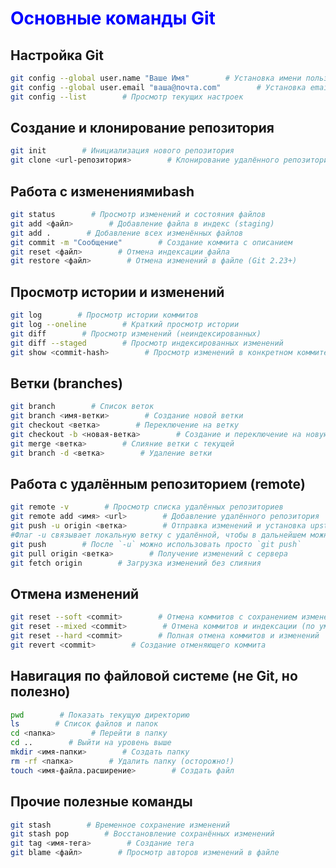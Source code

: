 # **<span style="color:blue">Основные команды Git</span>**

## **Настройка Git**
```bash
git config --global user.name "Ваше Имя"        # Установка имени пользователя  
git config --global user.email "ваша@почта.com"        # Установка email пользователя  
git config --list        # Просмотр текущих настроек  
```

## **Создание и клонирование репозитория**
```bash
git init        # Инициализация нового репозитория  
git clone <url-репозитория>        # Клонирование удалённого репозитория  
```

## **Работа с изменениямиbash**
```bash
git status        # Просмотр изменений и состояния файлов  
git add <файл>        # Добавление файла в индекс (staging)  
git add .        # Добавление всех изменённых файлов  
git commit -m "Сообщение"        # Создание коммита с описанием  
git reset <файл>        # Отмена индексации файла  
git restore <файл>        # Отмена изменений в файле (Git 2.23+)
```  

## **Просмотр истории и изменений**
```bash
git log        # Просмотр истории коммитов  
git log --oneline        # Краткий просмотр истории  
git diff        # Просмотр изменений (неиндексированных)  
git diff --staged        # Просмотр индексированных изменений  
git show <commit-hash>        # Просмотр изменений в конкретном коммите  
```

## **Ветки (branches)**
```bash
git branch        # Список веток  
git branch <имя-ветки>        # Создание новой ветки  
git checkout <ветка>        # Переключение на ветку  
git checkout -b <новая-ветка>        # Создание и переключение на новую ветку  
git merge <ветка>        # Слияние ветки с текущей  
git branch -d <ветка>        # Удаление ветки  
```

## **Работа с удалённым репозиторием (remote)**
```bash
git remote -v        # Просмотр списка удалённых репозиториев  
git remote add <имя> <url>        # Добавление удалённого репозитория  
git push -u origin <ветка>        # Отправка изменений и установка upstream (связь с удалённой веткой)
#Флаг -u связывает локальную ветку с удалённой, чтобы в дальнейшем можно было использовать просто git push без указания репозитория и ветки.  
git push        # После `-u` можно использовать просто `git push`  
git pull origin <ветка>        # Получение изменений с сервера  
git fetch origin        # Загрузка изменений без слияния
```  

## **Отмена изменений**
```bash
git reset --soft <commit>        # Отмена коммитов с сохранением изменений  
git reset --mixed <commit>        # Отмена коммитов и индексации (по умолчанию)  
git reset --hard <commit>        # Полная отмена коммитов и изменений  
git revert <commit>        # Создание отменяющего коммита  
```

## **Навигация по файловой системе (не Git, но полезно)**
```bash
pwd        # Показать текущую директорию  
ls        # Список файлов и папок  
cd <папка>        # Перейти в папку  
cd ..        # Выйти на уровень выше  
mkdir <имя-папки>        # Создать папку  
rm -rf <папка>        # Удалить папку (осторожно!)
touch <имя-файла.расширение>        # Создать файл
```

## **Прочие полезные команды**
```bash
git stash        # Временное сохранение изменений  
git stash pop        # Восстановление сохранённых изменений  
git tag <имя-тега>        # Создание тега  
git blame <файл>        # Просмотр авторов изменений в файле  
```